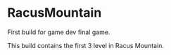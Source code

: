 # RacusMountain
First build for game dev final game.

This build contains the first 3 level in Racus Mountain.
